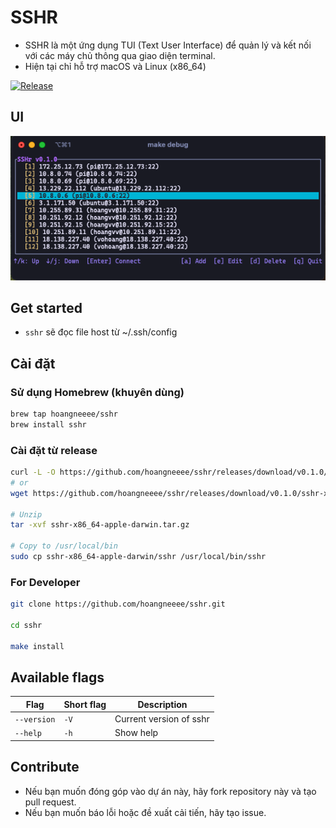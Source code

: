 # SSHR

- SSHR là một ứng dụng TUI (Text User Interface) để quản lý và kết nối với các máy chủ thông qua giao diện terminal.
- Hiện tại chỉ hỗ trợ macOS và Linux (x86_64)

[![Release](https://github.com/hoangneeee/sshr/actions/workflows/release.yml/badge.svg)](https://github.com/hoangneeee/sshr/actions/workflows/release.yml)

## UI

![image](./docs/preview_1.png)

## Get started

- `sshr` sẽ đọc file host từ ~/.ssh/config

## Cài đặt

### Sử dụng Homebrew (khuyên dùng)

```bash
brew tap hoangneeee/sshr
brew install sshr
```

### Cài đặt từ release

```bash
curl -L -O https://github.com/hoangneeee/sshr/releases/download/v0.1.0/sshr-x86_64-apple-darwin.tar.gz
# or
wget https://github.com/hoangneeee/sshr/releases/download/v0.1.0/sshr-x86_64-apple-darwin.tar.gz

# Unzip
tar -xvf sshr-x86_64-apple-darwin.tar.gz

# Copy to /usr/local/bin
sudo cp sshr-x86_64-apple-darwin/sshr /usr/local/bin/sshr
```

### For Developer

```bash
git clone https://github.com/hoangneeee/sshr.git

cd sshr

make install
```

## Available flags

| Flag        | Short flag | Description             |
| ----------- | ---------- | ----------------------- |
| `--version` | `-V`       | Current version of sshr |
| `--help`    | `-h`       | Show help               |

## Contribute

- Nếu bạn muốn đóng góp vào dự án này, hãy fork repository này và tạo pull request.
- Nếu bạn muốn báo lỗi hoặc đề xuất cải tiến, hãy tạo issue.
